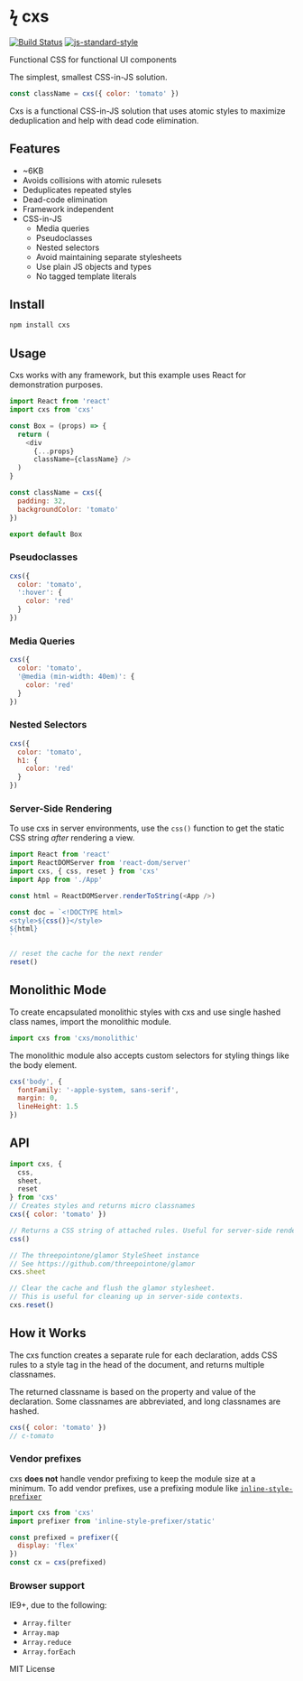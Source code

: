
# ϟ cxs

[![Build Status](https://travis-ci.org/jxnblk/cxs.svg?branch=master)](https://travis-ci.org/jxnblk/cxs)
[![js-standard-style](https://img.shields.io/badge/code%20style-standard-brightgreen.svg)](http://standardjs.com/)

Functional CSS for functional UI components

The simplest, smallest CSS-in-JS solution.

```js
const className = cxs({ color: 'tomato' })
```

Cxs is a functional CSS-in-JS solution that uses atomic styles
to maximize deduplication and help with dead code elimination.

## Features

- ~6KB
- Avoids collisions with atomic rulesets
- Deduplicates repeated styles
- Dead-code elimination
- Framework independent
- CSS-in-JS
  - Media queries
  - Pseudoclasses
  - Nested selectors
  - Avoid maintaining separate stylesheets
  - Use plain JS objects and types
  - No tagged template literals

## Install

```sh
npm install cxs
```

## Usage

Cxs works with any framework, but this example uses React for demonstration purposes.

```js
import React from 'react'
import cxs from 'cxs'

const Box = (props) => {
  return (
    <div
      {...props}
      className={className} />
  )
}

const className = cxs({
  padding: 32,
  backgroundColor: 'tomato'
})

export default Box
```

### Pseudoclasses

```js
cxs({
  color: 'tomato',
  ':hover': {
    color: 'red'
  }
})
```

### Media Queries

```js
cxs({
  color: 'tomato',
  '@media (min-width: 40em)': {
    color: 'red'
  }
})
```

### Nested Selectors

```js
cxs({
  color: 'tomato',
  h1: {
    color: 'red'
  }
})
```

### Server-Side Rendering

To use cxs in server environments, use the `css()` function to get the static CSS string *after* rendering a view.

```js
import React from 'react'
import ReactDOMServer from 'react-dom/server'
import cxs, { css, reset } from 'cxs'
import App from './App'

const html = ReactDOMServer.renderToString(<App />)

const doc = `<!DOCTYPE html>
<style>${css()}</style>
${html}
`

// reset the cache for the next render
reset()

```

## Monolithic Mode

To create encapsulated monolithic styles with cxs and use single hashed class names, import the monolithic module.

```js
import cxs from 'cxs/monolithic'
```

The monolithic module also accepts custom selectors for styling things like the body element.

```js
cxs('body', {
  fontFamily: '-apple-system, sans-serif',
  margin: 0,
  lineHeight: 1.5
})
```

## API

```js
import cxs, {
  css,
  sheet,
  reset
} from 'cxs'
// Creates styles and returns micro classnames
cxs({ color: 'tomato' })

// Returns a CSS string of attached rules. Useful for server-side rendering
css()

// The threepointone/glamor StyleSheet instance
// See https://github.com/threepointone/glamor
cxs.sheet

// Clear the cache and flush the glamor stylesheet.
// This is useful for cleaning up in server-side contexts.
cxs.reset()
```

## How it Works

The cxs function creates a separate rule for each declaration,
adds CSS rules to a style tag in the head of the document,
and returns multiple classnames.

The returned classname is based on the property and value of the declaration.
Some classnames are abbreviated, and long classnames are hashed.

```js
cxs({ color: 'tomato' })
// c-tomato
```

### Vendor prefixes

cxs **does not** handle vendor prefixing to keep the module size at a minimum.
To add vendor prefixes, use a prefixing module like [`inline-style-prefixer`](https://github.com/rofrischmann/inline-style-prefixer)

```js
import cxs from 'cxs'
import prefixer from 'inline-style-prefixer/static'

const prefixed = prefixer({
  display: 'flex'
})
const cx = cxs(prefixed)
```

### Browser support

IE9+, due to the following:
- `Array.filter`
- `Array.map`
- `Array.reduce`
- `Array.forEach`

MIT License
